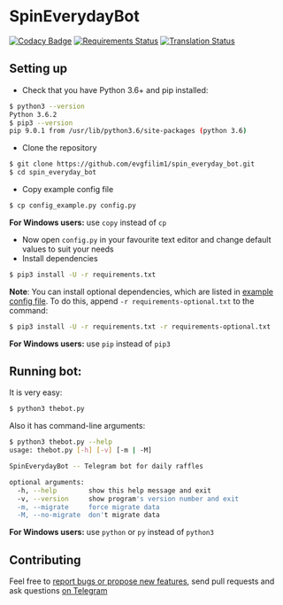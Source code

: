 # SpinEverydayBot

[![Codacy Badge](https://api.codacy.com/project/badge/Grade/ab340c80e3e64d75b0fd32b82d790f8f)](https://www.codacy.com/app/evgfilim1/spin_everyday_bot)
[![Requirements Status](https://requires.io/github/evgfilim1/spin_everyday_bot/requirements.svg?branch=indev)](https://requires.io/github/evgfilim1/spin_everyday_bot/requirements/?branch=indev)
[![Translation Status](http://weblate.evgfilim1.me/widgets/spin_everyday_bot/-/svg-badge.svg)](http://weblate.evgfilim1.me/engage/spin_everyday_bot/?utm_source=widget)

## Setting up

* Check that you have Python 3.6+ and pip installed:
```bash
$ python3 --version
Python 3.6.2
$ pip3 --version
pip 9.0.1 from /usr/lib/python3.6/site-packages (python 3.6)
```

* Clone the repository
```bash
$ git clone https://github.com/evgfilim1/spin_everyday_bot.git
$ cd spin_everyday_bot
```
* Copy example config file
```bash
$ cp config_example.py config.py
```
**For Windows users:** use `copy` instead of `cp`

* Now open `config.py` in your favourite text editor and change default values to suit your needs
* Install dependencies
```bash
$ pip3 install -U -r requirements.txt
```

**Note**: You can install optional dependencies, which are listed in [example config file](config_example.py). 
To do this, append `-r requirements-optional.txt` to the command:
```bash
$ pip3 install -U -r requirements.txt -r requirements-optional.txt
``` 
**For Windows users:** use `pip` instead of `pip3` 


## Running bot:

It is very easy:
```bash 
$ python3 thebot.py
```

Also it has command-line arguments:
```bash
$ python3 thebot.py --help
usage: thebot.py [-h] [-v] [-m | -M]

SpinEverydayBot -- Telegram bot for daily raffles

optional arguments:
  -h, --help        show this help message and exit
  -v, --version     show program's version number and exit
  -m, --migrate     force migrate data
  -M, --no-migrate  don't migrate data
```

**For Windows users:** use `python` or `py` instead of `python3`

## Contributing
Feel free to [report bugs or propose new features](https://github.com/evgfilim1/spin_everyday_bot/issues/new),
 send pull requests and ask questions [on Telegram](https://t.me/evgfilim1)
